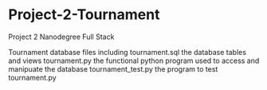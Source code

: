 # Project-2-Tournament
Project 2 Nanodegree Full Stack

Tournament database files
  including
    tournament.sql the database tables and views
    tournament.py the functional python program used to access and manipuate the database
    tournament_test.py the program to test tournament.py
    
